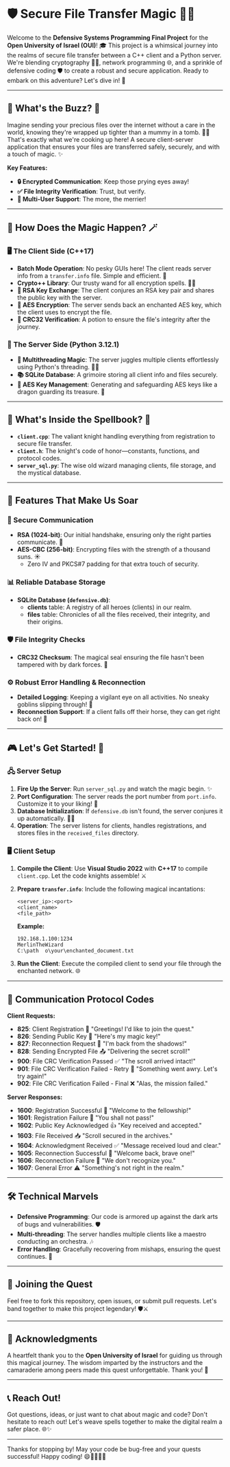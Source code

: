 # 🛡️ Secure File Transfer Magic 🎩✨

Welcome to the **Defensive Systems Programming Final Project** for the **Open University of Israel (OUI)**! 🎓 This project is a whimsical journey into the realms of secure file transfer between a C++ client and a Python server. We're blending cryptography 🕵️‍♂️, network programming 🌐, and a sprinkle of defensive coding 🛡️ to create a robust and secure application. Ready to embark on this adventure? Let's dive in! 🚀

---

## 🌟 What's the Buzz? 🐝

Imagine sending your precious files over the internet without a care in the world, knowing they're wrapped up tighter than a mummy in a tomb. 🧟‍♂️ That's exactly what we're cooking up here! A secure client-server application that ensures your files are transferred safely, securely, and with a touch of magic. ✨

**Key Features:**

- **🔒 Encrypted Communication**: Keep those prying eyes away!
- **✅ File Integrity Verification**: Trust, but verify.
- **👥 Multi-User Support**: The more, the merrier!

---

## 🧩 How Does the Magic Happen? 🪄

### 🖥️ The Client Side (C++17)

- **Batch Mode Operation**: No pesky GUIs here! The client reads server info from a `transfer.info` file. Simple and efficient. 📄
- **Crypto++ Library**: Our trusty wand for all encryption spells. 🧙‍♂️
- **🔑 RSA Key Exchange**: The client conjures an RSA key pair and shares the public key with the server.
- **🔐 AES Encryption**: The server sends back an enchanted AES key, which the client uses to encrypt the file.
- **🧪 CRC32 Verification**: A potion to ensure the file's integrity after the journey.

### 🐍 The Server Side (Python 3.12.1)

- **🧵 Multithreading Magic**: The server juggles multiple clients effortlessly using Python's threading. 🤹‍♂️
- **📚 SQLite Database**: A grimoire storing all client info and files securely.
- **🔑 AES Key Management**: Generating and safeguarding AES keys like a dragon guarding its treasure. 🐲

---

## 📁 What's Inside the Spellbook? 📜

- **`client.cpp`**: The valiant knight handling everything from registration to secure file transfer.
- **`client.h`**: The knight's code of honor—constants, functions, and protocol codes.
- **`server_sql.py`**: The wise old wizard managing clients, file storage, and the mystical database.

---

## 🚀 Features That Make Us Soar

### 🔐 Secure Communication

- **RSA (1024-bit)**: Our initial handshake, ensuring only the right parties communicate. 🤝
- **AES-CBC (256-bit)**: Encrypting files with the strength of a thousand suns. ☀️
  - Zero IV and PKCS#7 padding for that extra touch of security.

### 📊 Reliable Database Storage

- **SQLite Database (`defensive.db`)**:
  - **clients** table: A registry of all heroes (clients) in our realm.
  - **files** table: Chronicles of all the files received, their integrity, and their origins.

### 🛡️ File Integrity Checks

- **CRC32 Checksum**: The magical seal ensuring the file hasn't been tampered with by dark forces. 🧿

### ⚙️ Robust Error Handling & Reconnection

- **Detailed Logging**: Keeping a vigilant eye on all activities. No sneaky goblins slipping through! 👀
- **Reconnection Support**: If a client falls off their horse, they can get right back on! 🐎

---

## 🎮 Let's Get Started! 🎉

### 🖧 Server Setup

1. **Fire Up the Server**: Run `server_sql.py` and watch the magic begin. ✨
2. **Port Configuration**: The server reads the port number from `port.info`. Customize it to your liking! 🔧
3. **Database Initialization**: If `defensive.db` isn't found, the server conjures it up automatically. 🧙‍♀️
4. **Operation**: The server listens for clients, handles registrations, and stores files in the `received_files` directory.

### 🖥️ Client Setup

1. **Compile the Client**: Use **Visual Studio 2022** with **C++17** to compile `client.cpp`. Let the code knights assemble! ⚔️
2. **Prepare `transfer.info`**: Include the following magical incantations:

   ```
   <server_ip>:<port>
   <client_name>
   <file_path>
   ```

   **Example:**

   ```
   192.168.1.100:1234
   MerlinTheWizard
   C:\path	o\your\enchanted_document.txt
   ```

3. **Run the Client**: Execute the compiled client to send your file through the enchanted network. 🌐

---

## 🔄 Communication Protocol Codes

**Client Requests:**

- **825**: Client Registration 📝 "Greetings! I'd like to join the quest."
- **826**: Sending Public Key 🔑 "Here's my magic key!"
- **827**: Reconnection Request 🔄 "I'm back from the shadows!"
- **828**: Sending Encrypted File 📤 "Delivering the secret scroll!"
- **900**: File CRC Verification Passed ✅ "The scroll arrived intact!"
- **901**: File CRC Verification Failed - Retry 🔄 "Something went awry. Let's try again!"
- **902**: File CRC Verification Failed - Final ❌ "Alas, the mission failed."

**Server Responses:**

- **1600**: Registration Successful 🎉 "Welcome to the fellowship!"
- **1601**: Registration Failure 🚫 "You shall not pass!"
- **1602**: Public Key Acknowledged 👍 "Key received and accepted."
- **1603**: File Received 📥 "Scroll secured in the archives."
- **1604**: Acknowledgment Received ✅ "Message received loud and clear."
- **1605**: Reconnection Successful 🔄 "Welcome back, brave one!"
- **1606**: Reconnection Failure 🚫 "We don't recognize you."
- **1607**: General Error ⚠️ "Something's not right in the realm."

---

## 🛠️ Technical Marvels

- **Defensive Programming**: Our code is armored up against the dark arts of bugs and vulnerabilities. 🛡️
- **Multi-threading**: The server handles multiple clients like a maestro conducting an orchestra. 🎶
- **Error Handling**: Gracefully recovering from mishaps, ensuring the quest continues. 🌈

---

## 🤝 Joining the Quest

Feel free to fork this repository, open issues, or submit pull requests. Let's band together to make this project legendary! 🛡️⚔️

---

## 🙏 Acknowledgments

A heartfelt thank you to the **Open University of Israel** for guiding us through this magical journey. The wisdom imparted by the instructors and the camaraderie among peers made this quest unforgettable. Thank you! 🌟

---

## 📞 Reach Out!

Got questions, ideas, or just want to chat about magic and code? Don't hesitate to reach out! Let's weave spells together to make the digital realm a safer place. 🌐✨

---

Thanks for stopping by! May your code be bug-free and your quests successful! Happy coding! 😄👩‍💻👨‍💻
